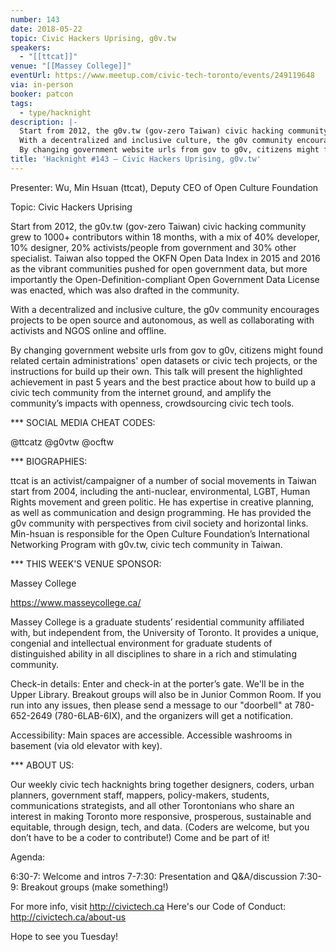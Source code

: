 ```yaml
---
number: 143
date: 2018-05-22
topic: Civic Hackers Uprising, g0v.tw
speakers:
  - "[[ttcat]]"
venue: "[[Massey College]]"
eventUrl: https://www.meetup.com/civic-tech-toronto/events/249119648
via: in-person
booker: patcon
tags:
  - type/hacknight
description: |-
  Start from 2012, the g0v.tw (gov-zero Taiwan) civic hacking community grew to 1000+ contributors within 18 months, with a mix of 40% developer, 10% designer, 20% activists/people from government and 30% other specialist. Taiwan also topped the OKFN Open Data Index in 2015 and 2016 as the vibrant communities pushed for open government data, but more importantly the Open-Definition-compliant Open Government Data License was enacted, which was also drafted in the community.
  With a decentralized and inclusive culture, the g0v community encourages projects to be open source and autonomous, as well as collaborating with activists and NGOS online and offline.
  By changing government website urls from gov to g0v, citizens might found related certain administrations' open datasets or civic tech projects, or the instructions for build up their own. This talk will present the highlighted achievement in past 5 years and the best practice about how to build up a civic tech community from the internet ground, and amplify the community’s impacts with openness, crowdsourcing civic tech tools.
title: 'Hacknight #143 – Civic Hackers Uprising, g0v.tw'
---
```


Presenter: Wu, Min Hsuan (ttcat), Deputy CEO of Open Culture Foundation

Topic: Civic Hackers Uprising

Start from 2012, the g0v.tw (gov-zero Taiwan) civic hacking community grew to 1000+ contributors within 18 months, with a mix of 40% developer, 10% designer, 20% activists/people from government and 30% other specialist. Taiwan also topped the OKFN Open Data Index in 2015 and 2016 as the vibrant communities pushed for open government data, but more importantly the Open-Definition-compliant Open Government Data License was enacted, which was also drafted in the community.

With a decentralized and inclusive culture, the g0v community encourages projects to be open source and autonomous, as well as collaborating with activists and NGOS online and offline.

By changing government website urls from gov to g0v, citizens might found related certain administrations' open datasets or civic tech projects, or the instructions for build up their own. This talk will present the highlighted achievement in past 5 years and the best practice about how to build up a civic tech community from the internet ground, and amplify the community’s impacts with openness, crowdsourcing civic tech tools.

*** SOCIAL MEDIA CHEAT CODES:

@ttcatz @g0vtw @ocftw

*** BIOGRAPHIES:

ttcat is an activist/campaigner of a number of social movements in Taiwan start from 2004, including the anti-nuclear, environmental, LGBT, Human Rights movement and green politic. He has expertise in creative planning, as well as communication and design programming. He has provided the g0v community with perspectives from civil society and horizontal links. Min-hsuan is responsible for the Open Culture Foundation’s International Networking Program with g0v.tw, civic tech community in Taiwan.

*** THIS WEEK'S VENUE SPONSOR:

Massey College

https://www.masseycollege.ca/

Massey College is a graduate students’ residential community affiliated with, but independent from, the University of Toronto. It provides a unique, congenial and intellectual environment for graduate students of distinguished ability in all disciplines to share in a rich and stimulating community.

Check-in details: Enter and check-in at the porter’s gate. We'll be in the Upper Library. Breakout groups will also be in Junior Common Room. If you run into any issues, then please send a message to our "doorbell" at 780-652-2649 (780-6LAB-6IX), and the organizers will get a notification.

Accessibility: Main spaces are accessible. Accessible washrooms in basement (via old elevator with key).

*** ABOUT US:

Our weekly civic tech hacknights bring together designers, coders, urban planners, government staff, mappers, policy-makers, students, communications strategists, and all other Torontonians who share an interest in making Toronto more responsive, prosperous, sustainable and equitable, through design, tech, and data. (Coders are welcome, but you don’t have to be a coder to contribute!) Come and be part of it!

Agenda:

6:30-7: Welcome and intros
7-7:30: Presentation and Q&A/discussion
7:30-9: Breakout groups (make something!)

For more info, visit http://civictech.ca
Here's our Code of Conduct: http://civictech.ca/about-us

Hope to see you Tuesday!